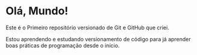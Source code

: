 # Olá, Mundo!
Este é o Primeiro repositório versionado de Git e GitHub que criei.

Estou aprendendo e estudando versionamento de código para já aprender boas práticas de programação desde o início.
